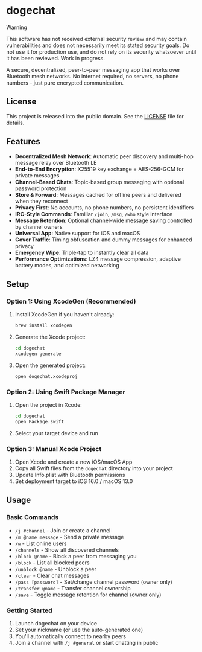 
# dogechat

> [!WARNING]
> This software has not received external security review and may contain vulnerabilities and does not necessarily meet its stated security goals. Do not use it for production use, and do not rely on its security whatsoever until it has been reviewed. Work in progress.

A secure, decentralized, peer-to-peer messaging app that works over Bluetooth mesh networks. No internet required, no servers, no phone numbers - just pure encrypted communication.

## License

This project is released into the public domain. See the [LICENSE](LICENSE) file for details.

## Features

- **Decentralized Mesh Network**: Automatic peer discovery and multi-hop message relay over Bluetooth LE
- **End-to-End Encryption**: X25519 key exchange + AES-256-GCM for private messages
- **Channel-Based Chats**: Topic-based group messaging with optional password protection
- **Store & Forward**: Messages cached for offline peers and delivered when they reconnect
- **Privacy First**: No accounts, no phone numbers, no persistent identifiers
- **IRC-Style Commands**: Familiar `/join`, `/msg`, `/who` style interface
- **Message Retention**: Optional channel-wide message saving controlled by channel owners
- **Universal App**: Native support for iOS and macOS
- **Cover Traffic**: Timing obfuscation and dummy messages for enhanced privacy
- **Emergency Wipe**: Triple-tap to instantly clear all data
- **Performance Optimizations**: LZ4 message compression, adaptive battery modes, and optimized networking

## Setup

### Option 1: Using XcodeGen (Recommended)

1. Install XcodeGen if you haven't already:
   ```bash
   brew install xcodegen
   ```

2. Generate the Xcode project:
   ```bash
   cd dogechat
   xcodegen generate
   ```

3. Open the generated project:
   ```bash
   open dogechat.xcodeproj
   ```

### Option 2: Using Swift Package Manager

1. Open the project in Xcode:
   ```bash
   cd dogechat
   open Package.swift
   ```

2. Select your target device and run

### Option 3: Manual Xcode Project

1. Open Xcode and create a new iOS/macOS App
2. Copy all Swift files from the `dogechat` directory into your project
3. Update Info.plist with Bluetooth permissions
4. Set deployment target to iOS 16.0 / macOS 13.0

## Usage

### Basic Commands

- `/j #channel` - Join or create a channel
- `/m @name message` - Send a private message
- `/w` - List online users
- `/channels` - Show all discovered channels
- `/block @name` - Block a peer from messaging you
- `/block` - List all blocked peers
- `/unblock @name` - Unblock a peer
- `/clear` - Clear chat messages
- `/pass [password]` - Set/change channel password (owner only)
- `/transfer @name` - Transfer channel ownership
- `/save` - Toggle message retention for channel (owner only)

### Getting Started

1. Launch dogechat on your device
2. Set your nickname (or use the auto-generated one)
3. You'll automatically connect to nearby peers
4. Join a channel with `/j #general` or start chatting in public
